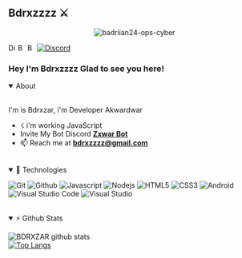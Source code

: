 ## Bdrxzzzz ⚔️

<p align="center"> <img src="https://komarev.com/ghpvc/?username=badriian24-ops-cyber" alt="badriian24-ops-cyber" /> </p>



<a href="https://discord.gg/https://discord.gg/rCPdnEqPgx">
  <img align="left" alt="Discord Server" width="16px" src="https://cdn.jsdelivr.net/npm/simple-icons@v3/icons/discord.svg" />
</a>
 <a href="https://github.com/badriian24">
  <img align="left" alt="Bdrxzar Github's" width="16px" src="https://cdn.jsdelivr.net/npm/simple-icons@v3/icons/github.svg" />
</a>
 <a href="https://instagram.com/bdrxzar_24?igshid=hh8tyxkb61d4">
  <img align="left" alt="Bdrxzar Github's" width="16px" src="https://cdn.jsdelivr.net/npm/simple-icons@v3/icons/instagram.svg" />
</a>
<a href="https://discord.com/users/776714971782053889">
    <img src="https://img.shields.io/badge/bdrxzzzz%233614-%237289da?logo=discord&style=flat-square" alt="Discord" bdrxzzzz#2002"/>
  </a>
</p>
                                                                                                                               
### Hey I'm Bdrxzzzz Glad to see you here! &nbsp;
<details open>
  <summary>About</summary>
<br />

I'm is Bdrxzar, i'm Developer Akwardwar
- ☇ i'm working JavaScript
- Invite My Bot Discord **[Zxwar Bot](https://dsc.gg/zxwar-bot)**
- 📫 Reach me at **[bdrxzzzz@gmail.com](https://mail.google.com/mail/u/0/?view=cm&fs=1&to=ian24fd24@gmail.com)**
<br />
</details>

<details open>
<summary>🚀 Technologies</summary>
<p>
  <img alt="Git" src="https://img.shields.io/badge/-Git-ff8438?style=flat-square&logo=git&logoColor=white" />
  <img alt="Github" src="https://img.shields.io/badge/-Github-2e2e2e?style=flat-square&logo=github&logoColor=white" />
  <img alt="Javascript" src="https://img.shields.io/badge/-JavaScript-323330?style=flat-square&logo=javascript&logoColor=white" />
  <img alt="Nodejs" src="https://img.shields.io/badge/-Nodejs-68a063?style=flat-square&logo=Node.js&logoColor=white" />
  <img alt="HTML5" src="https://img.shields.io/badge/-HTML5-E34F26?style=flat-square&logo=html5&logoColor=white" />
  <img alt="CSS3" src="https://img.shields.io/badge/-CSS3-1572B6?style=flat-square&logo=css3&logoColor=white" />
  <img alt="Android" src="https://img.shields.io/badge/-Android-3ddc84?style=flat-square&logo=android&logoColor=white" />
  <img alt="Visual Studio Code" src="https://img.shields.io/badge/-VisualStudioCode-0078d7?style=flat-square&logo=visual-studio-code&logoColor=white" />
  <img alt="Visual Studio" src="https://img.shields.io/badge/-VisualStudio-5d2b90?style=flat-square&logo=visual-studio&logoColor=white" />
</p>
  </details>
<br>
<details open>
<summary>⚡ Github Stats</summary>

![BDRXZAR github stats](https://github-readme-stats.vercel.app/api?username=badriian24&show_icons=true&theme=tokyonight)
<br />
[![Top Langs](https://github-readme-stats.vercel.app/api/top-langs/?username=badriian24&show_icons=true&theme=tokyonight)](https://github.com/badriian24)
</details>
